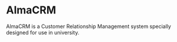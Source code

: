 # AlmaCRM
AlmaCRM is a Customer Relationship Management system specially designed for use in university. 
